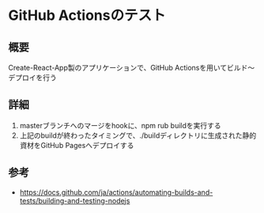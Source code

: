 # GitHub Actionsのテスト
## 概要
Create-React-App製のアプリケーションで、GitHub Actionsを用いてビルド〜デプロイを行う
## 詳細
1. masterブランチへのマージをhookに、npm rub buildを実行する
2. 上記のbuildが終わったタイミングで、./buildディレクトリに生成された静的資材をGitHub Pagesへデプロイする

## 参考
- https://docs.github.com/ja/actions/automating-builds-and-tests/building-and-testing-nodejs